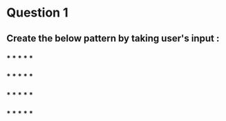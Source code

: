 # Question 1
## Create the below pattern by taking user's input : 


### * * * * *
### * * * * *
### * * * * *
### * * * * *

